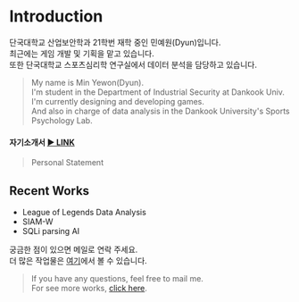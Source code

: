 # Introduction

단국대학교 산업보안학과 21학번 재학 중인 민예원(Dyun)입니다.  
최근에는 게임 개발 및 기획을 맡고 있습니다.  
또한 단국대학교 스포츠심리학 연구실에서 데이터 분석을 담당하고 있습니다.  
  
> My name is Min Yewon(Dyun).  
> I'm student in the Department of Industrial Security at Dankook Univ.  
> I'm currently designing and developing games.  
> And also in charge of data analysis in the Dankook University's Sports Psychology Lab.  
  
  
#### 자기소개서 [▶ LINK](/Personal_statement.md)
> Personal Statement
  
## Recent Works

- League of Legends Data Analysis
- SIAM-W
- SQLi parsing AI

궁금한 점이 있으면 메일로 연락 주세요.  
더 많은 작업물은 [여기](/projects/)에서 볼 수 있습니다.  
  
> If you have any questions, feel free to mail me.  
> For see more works, [click here](/projects/).
